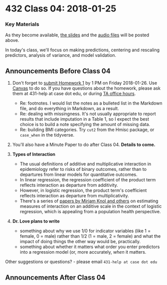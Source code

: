 # 432 Class 04: 2018-01-25

### Key Materials

As they become available, [the slides](https://github.com/THOMASELOVE/432-2018/tree/master/slides/class04) and the [audio files](https://github.com/THOMASELOVE/432-2018/tree/master/slides/class04) will be posted above.

In today's class, we'll focus on making predictions, centering and rescaling predictors, analysis of variance, and model validation.

## Announcements Before Class 04

1. Don't forget to [submit Homework 1](https://github.com/THOMASELOVE/432-2018/tree/master/assignments/hw1) by 1 PM on Friday 2018-01-26. Use [Canvas](https://canvas.case.edu) to do so. If you have questions about the homework, please ask them at 431-help at case dot edu, or during [TA office hours](https://github.com/THOMASELOVE/432-2018/blob/master/SCHEDULE.md#teaching-assistant-office-hours).
    - Re: footnotes. I would list the notes as a bulleted list in the Markdown file, and do everything in Markdown, as a result.
    - Re: dealing with missingness. It's not usually appropriate to report results that include imputation in a Table 1, so I expect the best choice is to build a note specifying the amount of missing data.
    - Re: building BMI categories. Try `cut2` from the Hmisc package, or `case_when` in the tidyverse.

2. You'll also have a Minute Paper to do after Class 04. **Details to come.**

3. **Types of Interaction** 
    - The usual definitions of additive and multiplicative interaction in epidemiology refer to risks of binary outcomes, rather than to departures from linear models for quantitative outcomes.
    - In linear regression, the regression coefficient of the product term reflects interaction as departure from additivity. 
    - However, in logistic regression, the product term's coefficient reflects interaction as departure from multiplicativity. 
    - There's a series of [papers by Mirjam Knol and others](https://www.ncbi.nlm.nih.gov/pmc/articles/PMC3115067/) on estimating measures of interaction on an additive scale in the context of logistic regression, which is appealing from a population health perspective.

4. **Dr. Love plans to write** 
    - something about why we use 1/0 for indicator variables (like 1 = female, 0 = male) rather than 1/2 (1 = male, 2 = female) and what the impact of doing things the other way would be, practically.
    - something about whether it matters what order you enter predictors into a regression model (or, more accurately, *when* it matters.

Other suggestions or questions? - please email `431-help at case dot edu`

## Announcements After Class 04
